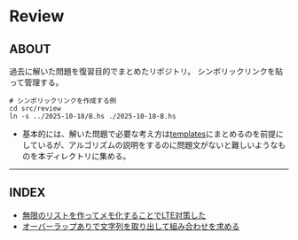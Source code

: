 # Review

## ABOUT

過去に解いた問題を復習目的でまとめたリポジトリ。
シンボリックリンクを貼って管理する。

```shell
# シンボリックリンクを作成する例
cd src/review
ln -s ../2025-10-18/B.hs ./2025-10-18-B.hs
```

- 基本的には、解いた問題で必要な考え方は[templates](../templates/)にまとめるのを前提にしているが、アルゴリズムの説明をするのに問題文がないと難しいようなものを本ディレクトリに集める。

---

## INDEX

- [無限のリストを作ってメモ化することでLTE対策した](./2025-10-11-B.hs)
- [オーバーラップありで文字列を取り出して組み合わせを求める](./2025-10-18-B.hs)
